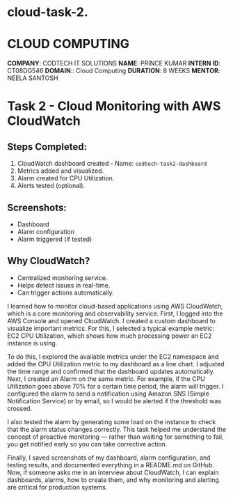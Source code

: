 # cloud-task-2.
# CLOUD COMPUTING 
**COMPANY**: CODTECH IT SOLUTIONS
**NAME**: PRINCE KUMAR 
**INTERN ID**: CT08DG546
**DOMAIN**:: Cloud Computing
**DURATION**: 8 WEEKS
**MENTOR**: NEELA SANTOSH

# Task 2 - Cloud Monitoring with AWS CloudWatch

## Steps Completed:
1. CloudWatch dashboard created - Name: `codtech-task2-dashboard`
2. Metrics added and visualized.
3. Alarm created for CPU Utilization.
4. Alerts tested (optional).

## Screenshots:
- Dashboard
- Alarm configuration
- Alarm triggered (if tested)

## Why CloudWatch?
- Centralized monitoring service.
- Helps detect issues in real-time.
- Can trigger actions automatically.

I learned how to monitor cloud-based applications using AWS CloudWatch, which is a core monitoring and observability service. First, I logged into the AWS Console and opened CloudWatch. I created a custom dashboard to visualize important metrics. For this, I selected a typical example metric: EC2 CPU Utilization, which shows how much processing power an EC2 instance is using.

To do this, I explored the available metrics under the EC2 namespace and added the CPU Utilization metric to my dashboard as a line chart. I adjusted the time range and confirmed that the dashboard updates automatically. Next, I created an Alarm on the same metric. For example, if the CPU Utilization goes above 70% for a certain time period, the alarm will trigger. I configured the alarm to send a notification using Amazon SNS (Simple Notification Service) or by email, so I would be alerted if the threshold was crossed.

I also tested the alarm by generating some load on the instance to check that the alarm status changes correctly. This task helped me understand the concept of proactive monitoring — rather than waiting for something to fail, you get notified early so you can take corrective action.

Finally, I saved screenshots of my dashboard, alarm configuration, and testing results, and documented everything in a README.md on GitHub. Now, if someone asks me in an interview about CloudWatch, I can explain dashboards, alarms, how to create them, and why monitoring and alerting are critical for production systems.



